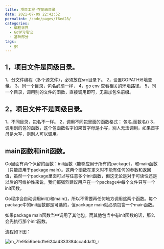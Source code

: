 ```yaml
---
title: 项目工程-在同级目录
date: 2021-07-09 22:42:52
permalink: /code/pages/f6ed28/
categories:
  - 编程世界
  - Go学习笔记
  - 基础部分
tags:
  - go
---
```


## 1，项目文件是同级目录。

1，分文件编程（多个源文件），必须放在src目录下。
2，设置GOPATH环境变量。
3，同一个目录，包名必须一样，
4，go env 查看相关的环境路径。
5，同一个目录，调用别的文件的函数，直接调用即可，无需加包名前缀。


## 2，项目文件不是同级目录。

1，不同目录，包名不一样。
2，调用不同包里面的函数格式： 包名.函数名()
3，调用别的包的函数，这个包函数名字如果首字母是小写，别人无法调用，如果首字母是大写，则别人可以调用。

## main函数和init函数。

Go里面有两个保留的函数：init函数（能够应用于所有的package），和main函数（只能应用于package main）。这两个函数在定义时不能有任何的参数和返回值，虽然一个package里面可以写任意多个init函数，但这无论是对于可读性还是以后的可维护性来说，我们都强烈建议用户在一个package中每个文件只写一个init函数。

Go程序会自动调用init()和main()，所以不需要再任何地方调用这两个函数。每个package中的init函数都是可选的，但package main就必须包含一个main函数。

如果package main函数当中调用了其他包，而其他包当中有init函数的话，那么会先执行那个init函数。

流程如下图：

![m_7fe9556bebd1e624a4333384cca4daf0_r](http://t.eryajf.net/imgs/2021/09/6c8450ac29597d3d.jpg)
